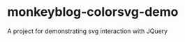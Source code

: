 monkeyblog-colorsvg-demo
========================

A project for demonstrating svg interaction with JQuery
